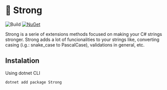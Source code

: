# 💪 Strong

![Build](https://github.com/arthursoas/strong/actions/workflows/ci.yml/badge.svg)
[![NuGet](https://img.shields.io/nuget/v/Strong.svg)](https://www.nuget.org/packages/Strong)

Strong is a serie of extensions methods focused on making your C# strings stronger.
Strong adds a lot of funcionalities to your strings like, converting casing (i.g.: snake_case to PascalCase), validations in general, etc.

## Instalation

Using dotnet CLI
```powershell
dotnet add package Strong
```
